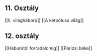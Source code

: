 ## 11. Osztály
[[II. világháború]]
[[A kétpólusú világ]]

## 12. osztály
[[Háburútól forradalomig]]
[[Párizsi béke]]

